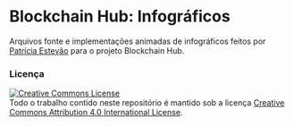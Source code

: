 # Blockchain Hub: Infográficos

Arquivos fonte e implementações animadas de infográficos feitos por [Patrícia Estevão](http://patestevao.com) para o projeto Blockchain Hub.

### Licença

<a rel="license" href="http://creativecommons.org/licenses/by/4.0/"><img alt="Creative Commons License" style="border-width:0" src="https://i.creativecommons.org/l/by/4.0/88x31.png" /></a><br />Todo o trabalho contido neste repositório é mantido sob a licença <a rel="license" href="http://creativecommons.org/licenses/by/4.0/">Creative Commons Attribution 4.0 International License</a>.


